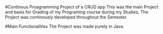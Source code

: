 #Continous Proagramming Project of a CRUD app
This was the main Project and basis for Grading of my Programing course during my Studies, The Project was continously developed throughout the Semester.

#Main Functionalities
The Project was made purely in Java.
